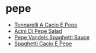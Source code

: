 # pepe

 * [Tonnarelli A Cacio E Pepe](index/t/tonnarelli-a-cacio-e-pepe.json)
 * [Acini Di Pepe Salad](index/a/acini-di-pepe-salad.json)
 * [Pepe Vandels Spaghetti Sauce](index/p/pepe-vandels-spaghetti-sauce.json)
 * [Spaghetti Cacio E Pepe](index/s/spaghetti-cacio-e-pepe.json)

